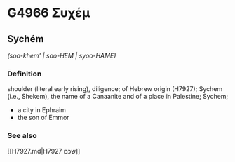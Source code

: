 # G4966 Συχέμ

## Sychém

_(soo-khem' | soo-HEM | syoo-HAME)_

### Definition

shoulder (literal early rising), diligence; of Hebrew origin (H7927); Sychem (i.e., Shekem), the name of a Canaanite and of a place in Palestine; Sychem; 

- a city in Ephraim
- the son of Emmor

### See also

[[H7927.md|H7927 שכם]]
